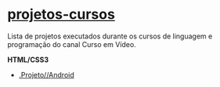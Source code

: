 # <a href="https://ns2b.github.io/projetos-cursos/" target="_blank" rel="noopener noreferrer">projetos-cursos</a>
 Lista de projetos executados durante os cursos de linguagem e programação do canal Curso em Vídeo.

 <strong>HTML/CSS3</strong>

 <ul>
     <li><a href="https://ns2b.github.io/projetos-cursos/projeto-android" target="_blank" rel="noopener noreferrer">.Projeto//Android</a></li>
 </ul>
